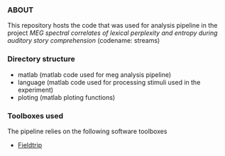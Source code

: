 ### ABOUT 

This repository hosts the code that was used for analysis pipeline in the project _MEG spectral correlates of lexical perplexity and entropy during auditory story comprehension_ (codename: streams)

### Directory structure

* matlab (matlab code used for meg analysis pipeline)
* language (matlab code used for processing stimuli used in the experiment)
* ploting (matlab ploting functions)

### Toolboxes used

The pipeline relies on the following software toolboxes

* [Fieldtrip](Fieldtrip)

[Fieldtrip]:www.fieldtriptoolbox.com



